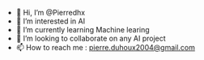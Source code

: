 - 👋 Hi, I’m @Pierredhx
- 👀 I’m interested in AI
- 🌱 I’m currently learning Machine learing
- 💞️ I’m looking to collaborate on any AI project
- 📫 How to reach me : pierre.duhoux2004@gmail.com

<!---
Pierredhx/Pierredhx is a ✨ special ✨ repository because its `README.md` (this file) appears on your GitHub profile.
You can click the Preview link to take a look at your changes.
--->
